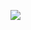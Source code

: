 <img
  align="center"
  src="[https://github-readme-stats.vercel.app/api/top-langs/?username=inaprel3&layout=compact&theme=dark&hide_border=true](https://github.com/inaprel3/ASP.NET_LR2/blob/master/%D0%97%D0%BD%D1%96%D0%BC%D0%BE%D0%BA%20%D0%B5%D0%BA%D1%80%D0%B0%D0%BD%D0%B0%20(5929).png)https://github.com/inaprel3/ASP.NET_LR2/blob/master/%D0%97%D0%BD%D1%96%D0%BC%D0%BE%D0%BA%20%D0%B5%D0%BA%D1%80%D0%B0%D0%BD%D0%B0%20(5929).png"
/>
